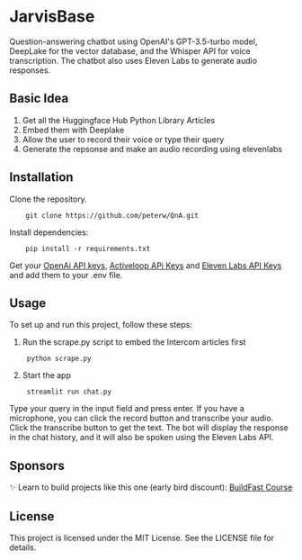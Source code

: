 # JarvisBase
Question-answering chatbot using OpenAI's GPT-3.5-turbo model, DeepLake for the vector database, and the Whisper API for voice transcription. The chatbot also uses Eleven Labs to generate audio responses.

## Basic Idea
1. Get all the Huggingface Hub Python Library Articles 
2. Embed them with Deeplake 
3. Allow the user to record their voice or type their query
4. Generate the repsonse and make an audio recording using elevenlabs


## Installation
Clone the repository.

        git clone https://github.com/peterw/QnA.git

Install dependencies:

        pip install -r requirements.txt


Get your  [OpenAi API keys](https://platform.openai.com/account/api-keys), [Activeloop APi Keys](https://app.activeloop.ai/profile/kenyanroot/apitoken) and [Eleven Labs API Keys](https://beta.elevenlabs.io/speech-synthesis) and add them to your .env file.

## Usage
To set up and run this project, follow these steps:

1. Run the scrape.py script to embed the Intercom articles first

        python scrape.py

2. Start the app 

        streamlit run chat.py

Type your query in the input field and press enter.
If you have a microphone, you can click the record button and transcribe your audio. Click the transcribe button to get the text.
The bot will display the response in the chat history, and it will also be spoken using the Eleven Labs API.

## Sponsors
✨ Learn to build projects like this one (early bird discount): [BuildFast Course](https://www.buildfast.academy)

## License
This project is licensed under the MIT License. See the LICENSE file for details.

